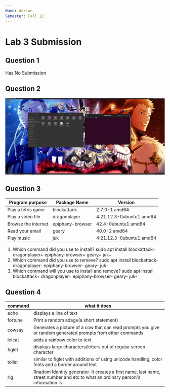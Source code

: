 ```yaml
---
Name: Adrian
Semester: Fall 22
---
```


# Lab 3 Submission

## Question 1
Has No Submission

## Question 2
![q2](q2.png)

## Question 3
| Program purpose     | Package Name     | Version                  |
| ------------------- | ---------------- | ------------------------ |
| Play a tetris game  | blockattack      | 2.7.0-1 amd64            |
| Play a video file   | dragonplayer     | 4:21.12.3-0ubuntu1 amd64 |
| Browse the internet | epiphany-browser | 42.4-0ubuntu1 amd64      |
| Read your email     | geary            | 40.0-2 amd64             |
| Play music          | juk              | 4:21.12.3-0ubuntu1 amd64 |


1. Which command did you use to install?
sudo apt install blockattack+ dragonplayer+ epiphany-browser+ geary+ juk+
2. Which command did you use to remove?
   sudo apt install blockattack- dragonplayer- epiphany-browser- geary- juk-
3. Which command will you use to install and remove?
sudo apt install blockattack+ dragonplayer+ epiphany-browser- geary- juk-

## Question 4
| command | what it does                                                                                                                     |
| ------- | -------------------------------------------------------------------------------------------------------------------------------- |
| echo    | displays a line of text                                                                                                          |
| fortune | Print a random adage(a short statement)                                                                                          |
| cowsay  | Generates a picture of a cow that can read prompts you give or random generated prompts from other commands                      |
| lolcat  | adds a rainbow color to text                                                                                                     |
| figlet  | displays large characters/letters out of regular screen character                                                                |
| toilet  | similar to figlet with additions of using unicode handling, color fonts and a border around text                                 |
| rig     | Rnadom Identity generator. It creates a first name, last name, street number and etc to what an ordinary person's information is |

